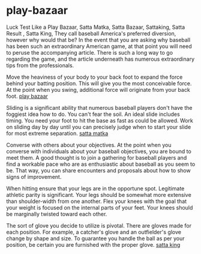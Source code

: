 # play-bazaar
Luck Test Like a Play Bazaar, Satta Matka, Satta Bazaar, Sattaking, Satta Result , Satta King,
They call baseball America's preferred diversion, however why would that be? In the event that you are asking why baseball has been such an extraordinary American game, at that point you will need to peruse the accompanying article. There is such a long way to go regarding the game, and the article underneath has numerous extraordinary tips from the professionals. 

Move the heaviness of your body to your back foot to expand the force behind your batting position. This will give you the most conceivable force. At the point when you swing, additional force will originate from your back foot. <a href="https://www.lucktest.in/ResultChart.php">play bazaar</a>


Sliding is a significant ability that numerous baseball players don't have the foggiest idea how to do. You can't fear the soil. An ideal slide includes timing. You need your foot to hit the base as fast as could be allowed. Work on sliding day by day until you can precisely judge when to start your slide for most extreme separation. 
<a href="https://www.lucktest.in/ResultChart.php">satta matka</a>

Converse with others about your objectives. At the point when you converse with individuals about your baseball objectives, you are bound to meet them. A good thought is to join a gathering for baseball players and find a workable pace who are as enthusiastic about baseball as you seem to be. That way, you can share encounters and proposals about how to show signs of improvement. 

When hitting ensure that your legs are in the opportune spot. Legitimate athletic parity is significant. Your legs should be somewhat more extensive than shoulder-width from one another. Flex your knees with the goal that your weight is focused on the internal parts of your feet. Your knees should be marginally twisted toward each other. 

The sort of glove you decide to utilize is pivotal. There are gloves made for each position. For example, a catcher's glove and an outfielder's glove change by shape and size. To guarantee you handle the ball as per your position, be certain you are furnished with the proper glove.
<a href="https://www.lucktest.in/ResultChart.php">satta king</a>
